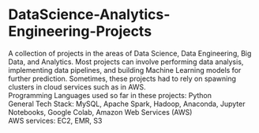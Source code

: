 # DataScience-Analytics-Engineering-Projects
A collection of projects in the areas of Data Science, Data Engineering, Big Data, and Analytics. Most projects can involve performing data analysis, implementing data pipelines, and building Machine Learning models for further prediction. Sometimes, these projects had to rely on spawning clusters in cloud services such as in AWS.</br>
Programming Languages used so far in these projects: Python  </br>
General Tech Stack: MySQL, Apache Spark, Hadoop, Anaconda, Jupyter Notebooks, Google Colab, Amazon Web Services (AWS) </br>
AWS services: EC2, EMR, S3 </br>
